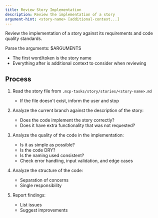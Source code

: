 ```yaml
---
title: Review Story Implementation
description: Review the implementation of a story
argument-hint: <story-name> [additional-context...]
---
```


Review the implementation of a story against its requirements and code quality standards.

Parse the arguments: $ARGUMENTS
- The first word/token is the story name
- Everything after is additional context to consider when reviewing

## Process

1. Read the story file from `.mcp-tasks/story/stories/<story-name>.md`
   - If the file doesn't exist, inform the user and stop

2. Analyze the current branch against the description of the story:
   - Does the code implement the story correctly?
   - Does it have extra functionality that was not requested?

3. Analyze the quality of the code in the implementation:
   - Is it as simple as possible?
   - Is the code DRY?
   - Is the naming used consistent?
   - Check error handling, input validation, and edge cases

4. Analyze the structure of the code:
   - Separation of concerns
   - Single responsibility

5. Report findings:
   - List issues
   - Suggest improvements
